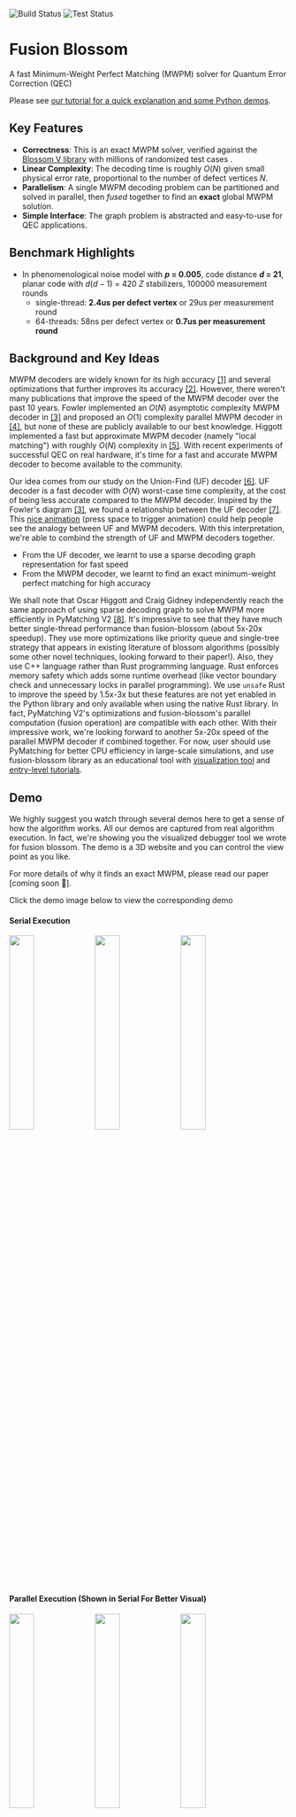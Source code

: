 ![Build Status](https://jenkins.fusionblossom.com/buildStatus/icon?job=FusionBlossomBuild&subject=build&style=flat-square)
![Test Status](https://jenkins.fusionblossom.com/buildStatus/icon?job=FusionBlossomCI&subject=test&style=flat-square)
<!-- ![Build Python Binding](https://github.com/yuewuo/fusion-blossom/actions/workflows/wheels.yml/badge.svg) -->

# Fusion Blossom
A fast Minimum-Weight Perfect Matching (MWPM) solver for Quantum Error Correction (QEC)

Please see [our tutorial for a quick explanation and some Python demos](https://tutorial.fusionblossom.com).

## Key Features

- **Correctness**: This is an exact MWPM solver, verified against the [Blossom V library](https://pub.ist.ac.at/~vnk/software.html) with millions of randomized test cases .
- **Linear Complexity**: The decoding time is roughly $O(N)$ given small physical error rate, proportional to the number of defect vertices $N$.
- **Parallelism**: A single MWPM decoding problem can be partitioned and solved in parallel, then *fused* together to find an **exact** global MWPM solution.
- **Simple Interface**: The graph problem is abstracted and easy-to-use for QEC applications.

## Benchmark Highlights

- In phenomenological noise model with **$p$ = 0.005**, code distance **$d$ = 21**, planar code with $d(d-1)$ = 420 $Z$ stabilizers, 100000 measurement rounds
  - single-thread: **2.4us per defect vertex** or 29us per measurement round
  - 64-threads: 58ns per defect vertex or **0.7us per measurement round**

## Background and Key Ideas

MWPM decoders are widely known for its high accuracy [[1]](#fowler2012topological) and several optimizations that further improves its accuracy [[2]](#criger2018multi). However, there weren't many publications that improve the speed of the MWPM decoder over the past 10 years. Fowler implemented an $O(N)$ asymptotic complexity MWPM decoder in [[3]](#fowler2012towards) and proposed an $O(1)$ complexity parallel MWPM decoder in [[4]](#fowler2013minimum), but none of these are publicly available to our best knowledge. Higgott implemented a fast but approximate MWPM decoder (namely "local matching") with roughly $O(N)$ complexity in [[5]](#higgott2022pymatching). With recent experiments of successful QEC on real hardware, it's time for a fast and accurate MWPM decoder to become available to the community.

Our idea comes from our study on the Union-Find (UF) decoder [[6]](#delfosse2021almost). UF decoder is a fast decoder with $O(N)$ worst-case time complexity, at the cost of being less accurate compared to the MWPM decoder. Inspired by the Fowler's diagram [[3]](#fowler2012towards), we found a relationship between the UF decoder [[7]](#wu2022interpretation). This [nice animation](https://us.wuyue98.cn/aps2022/#/3/1) (press space to trigger animation) could help people see the analogy between UF and MWPM decoders. With this interpretation, we're able to combind the strength of UF and MWPM decoders together.

- From the UF decoder, we learnt to use a sparse decoding graph representation for fast speed
- From the MWPM decoder, we learnt to find an exact minimum-weight perfect matching for high accuracy

We shall note that Oscar Higgott and Craig Gidney independently reach the same approach of using sparse decoding graph to solve MWPM more efficiently in PyMatching V2 [[8]](#pymatchingv2). It's impressive to see that they have much better single-thread performance than fusion-blossom (about 5x-20x speedup). They use more optimizations like priority queue and single-tree strategy that appears in existing literature of blossom algorithms  (possibly some other novel techniques, looking forward to their paper!). Also, they use C++ language rather than Rust programming language. Rust enforces memory safety which adds some runtime overhead (like vector boundary check and unnecessary locks in parallel programming). We use `unsafe` Rust to improve the speed by 1.5x-3x but these features are not yet enabled in the Python library and only available when using the native Rust library. In fact, PyMatching V2's optimizations and fusion-blossom's parallel computation (fusion operation) are compatible with each other. With their impressive work, we're looking forward to another 5x-20x speed of the parallel MWPM decoder if combined together. For now, user should use PyMatching for better CPU efficiency in large-scale simulations, and use fusion-blossom library as an educational tool with [visualization tool](https://visualize.fusionblossom.com/?filename=primal_module_serial_basic_10.json) and [entry-level tutorials](https://tutorial.fusionblossom.com).

## Demo

We highly suggest you watch through several demos here to get a sense of how the algorithm works. All our demos are captured from real algorithm execution. In fact, we're showing you the visualized debugger tool we wrote for fusion blossom. The demo is a 3D website and you can control the view point as you like.

For more details of why it finds an exact MWPM, please read our paper [coming soon 💪].

Click the demo image below to view the corresponding demo

#### Serial Execution

[<img src="https://visualize.fusionblossom.com/img/serial_simple.png" width="30%"/>](https://visualize.fusionblossom.com/?filename=primal_module_serial_basic_1.json)
[<img src="https://visualize.fusionblossom.com/img/serial_example.png" width="30%"/>](https://visualize.fusionblossom.com/?filename=primal_module_serial_basic_10.json)
[<img src="https://visualize.fusionblossom.com/img/serial_random.png" width="30%"/>](https://visualize.fusionblossom.com/?filename=primal_module_serial_basic_11.json)

#### Parallel Execution (Shown in Serial For Better Visual)

[<img src="https://visualize.fusionblossom.com/img/parallel_simple.png" width="30%"/>](https://visualize.fusionblossom.com/?filename=primal_module_parallel_basic_3.json)
[<img src="https://visualize.fusionblossom.com/img/parallel_phenomenological.png" width="30%"/>](https://visualize.fusionblossom.com/?filename=example_partition_demo_1.json)
[<img src="https://visualize.fusionblossom.com/img/parallel_circuit_level.png" width="30%"/>](https://visualize.fusionblossom.com/?filename=example_partition_demo_2.json)

## Usage

Our code is written in [Rust](https://www.rust-lang.org/) programming language for speed and memory safety, but it's hardly a easy language to learn. To make the decoder more accessible, we bind the library to Python and user can simply install the library using `pip3 install fusion-blossom`.

We have several Python demos at [the tutorial website](https://tutorial.fusionblossom.com/demo/example-qec-codes.html) . Also there is a simple example for decoder, and you can run it by cloning the project and run `python3 scripts/demo.py`.

For parallel solver, it needs user to provide a partition strategy. Please wait for our paper for a thorough description of how partition works.

## Evaluation

We use Intel(R) Xeon(R) Platinum 8375C CPU for evaluation, with 64 physical cores and 128 threads. Note that Apple m1max CPU has roughly 2x single-core decoding speed, but it has limited number of cores so we do not use data from m1max. The benchmark scripts can be found in `benchmark` folder, running in Rust native binary (not the Python package, which has fewer optimization features enabled). By default, we test phenomenological noise model with **$p$ = 0.005**, code distance **$d$ = 21**, planar code with $d(d-1)$ = 420 $Z$ stabilizers, 100000 measurement rounds.

First of all, the number of partitions will effect the speed. Intuitively, the more partitions there are, the more overhead because fusing two partitions consumes more computation than solving them as a whole. But in practice, memory access is not always at the same speed. If cache cannot hold the data, then solving big partition may consume even more time than solving small ones. We test on a single-thread decoder, and try different partition numbers. At partition number = 2000, we get roughly the minimum decoding time of 2.4us per defect vertex. This corresponds to each partition hosting 50 measurement rounds (decoding blocks of 49 * 21 * 20).

![](https://visualize.fusionblossom.com/data/benchmark/paper_parallel_fusion_blossom/partition_num_single_thread_2_tree/decoding_time_per_defect.svg)

Given the optimal partition number of a single thread, we keep the partition number the same and try increasing the number of threads. Note that the partition number may not be optimal for large number of threads, but even in this case, we reach 41x speed up given 64 physical cores. The decoding time is pushed to 58ns per sydnrome or 0.7us per measurement round. This can catch up with the 1us measurement round of a superconducting circuit. Interestingly, we found that hyperthreading won't help much in this case, perhaps because this decoder is memory-bounded, meaning memory throughput is the bottleneck. Although the number of defect vertices is only a small portion, they are randomly distributed so every time a new syndrome is given, the memory is almost always cold and incur large cache miss panelty.

![](https://visualize.fusionblossom.com/data/benchmark/paper_parallel_fusion_blossom/thread_pool_size_partition_2k/decoding_time_per_defect.svg)

In order to understand the bottleneck of  parallel execution, we wrote a visualization tool to display the execution windows of base partitions and fusion operations on multiple threads. Blue blocks is the base partition and green blocks is the fusion operation. Fusion operation only scales with the size of the fusion boundary and the depth of active partitions, irrelevant to the base partition's size. We'll study different partition and fusion strategies in our paper. Below shows the parallel execution on 64 threads. Blue blocks are base partitions, each is a 49 * 21 * 20 decoding graph block. Green blocks are fusion blocks, each is a 1 * 21 * 20 decoding graph block sandwiched by two neighbor base partitions. You can click the image which jumps to this interactive visualization tool.

[<img src="https://visualize.fusionblossom.com/data/benchmark/paper_parallel_fusion_blossom/thread_pool_size_partition_2k/64.svg"/>](https://visualize.fusionblossom.com/partition-profile.html?filename=benchmark/paper_parallel_fusion_blossom/thread_pool_size_partition_2k/tmp/64.profile)

## Interface

#### Sparse Decoding Graph and Integer Weights

The weights in QEC decoding graph are computed by taking the log of error probability, e.g. $w_e = \log\{(1-p)/p\}$ or roughly $w_e = -\log{p}$, we can safely use integers to save weights by e.g. multiplying the weights by 1e6 and truncate to nearest integer. In this way, the truncation error $\Delta w_e = 1$ of integer weights corresponds to relative error $\Delta p /{p}=10^{-6}$ which is small enough. Suppose physical error rate $p$ is in the range of a positive `f64` variable (2.2e-308 to 1), the maximum weight is 7e7,which is well below the maximum value of a `u32` variable (4.3e9). Since weights only sum up in our algorithm (no multiplication), `u32` is large enough and accurate enough. By default we use `usize` which is platform dependent (usually 64 bits), but you can 

We use integer also for ease of migrating to FPGA implementation. In order to fit more vertices into a single FPGA, it's necessary to reduce the resource usage for each vertex. Integers are much cheaper than floating-point numbers, and also it allows flexible trade-off between resource usage and accuracy, e.g. if all weights are equal, we can simply use a 2 bit integer.

Note that other libraries of MWPM solver like [Blossom V](https://doi.org/10.1007/s12532-009-0002-8) also default to integer weights as well. Although one can change the macro to use floating-point weights, it's not recommended because "the code may even get stuck due to rounding errors".

## Installation

Here is an example installation on Ubuntu20.04.

```sh
# install rust compiler and package manager
curl --proto '=https' --tlsv1.2 -sSf https://sh.rustup.rs | sh
# install build dependencies
sudo apt install build-essential
```

## Tests

In order to test the correctness of our MWPM solver, we need a ground-truth MWPM solver. [Blossom V](https://doi.org/10.1007/s12532-009-0002-8) is widely-used in existing MWPM decoders, but according to the license we cannot embed it in this library. To run the test cases with ground truth comparison or enable the functions like `blossom_v_mwpm`, you need to download this library [at this website](https://pub.ist.ac.at/~vnk/software.html) to a folder named `blossomV` at the root directory of this git repo.

```shell
wget -c https://pub.ist.ac.at/~vnk/software/blossom5-v2.05.src.tar.gz -O - | tar -xz
cp -r blossom5-v2.05.src/* blossomV/
rm -r blossom5-v2.05.src
```

# Visualize

To start a server, run the following
```sh
cd visualize
npm install  # to download packages
# you can choose to render locally or to view it in a browser interactively
# interactive: open url using a browser (Chrome recommended)
node index.js <url> <width> <height>  # local render

# for example you can run the following command to get url
cd ..
cargo test visualize_paper_weighted_union_find_decoder -- --nocapture
```

# TODOs

- [ ] support erasures in parallel solver

# Acknowledgements

This project is funded by [NSF MRI: Development of PARAGON: Control Instrument for Post NISQ Quantum Computing](https://www.nsf.gov/awardsearch/showAward?AWD_ID=2216030)

# References

<a id="fowler2012topological">[1]</a> Fowler, Austin G., et al. "Topological code autotune." Physical Review X 2.4 (2012): 041003.

<a id="criger2018multi">[2]</a> Criger, Ben, and Imran Ashraf. "Multi-path summation for decoding 2D topological codes." Quantum 2 (2018): 102.

<a id="fowler2012towards">[3]</a> Fowler, Austin G., Adam C. Whiteside, and Lloyd CL Hollenberg. "Towards practical classical processing for the surface code: timing analysis." Physical Review A 86.4 (2012): 042313.

<a id="fowler2013minimum">[4]</a> Fowler, Austin G. "Minimum weight perfect matching of fault-tolerant topological quantum error correction in average $ O (1) $ parallel time." arXiv preprint arXiv:1307.1740 (2013).

<a id="higgott2022pymatching">[5]</a> Higgott, Oscar. "PyMatching: A Python package for decoding quantum codes with minimum-weight perfect matching." ACM Transactions on Quantum Computing 3.3 (2022): 1-16.

<a id="delfosse2021almost">[6]</a> Delfosse, Nicolas, and Naomi H. Nickerson. "Almost-linear time decoding algorithm for topological codes." Quantum 5 (2021): 595.

<a id="wu2022interpretation">[7]</a> Wu, Yue. APS 2022 March Meeting Talk "Interpretation of Union-Find Decoder on Weighted Graphs and Application to XZZX Surface Code". Slides: [https://us.wuyue98.cn/aps2022](https://us.wuyue98.cn/aps2022), Video: [https://youtu.be/BbhqUHKPdQk](https://youtu.be/BbhqUHKPdQk)

<a id="pymatchingv2">[8]</a> Higgott, Oscar. PyMatching v2 https://github.com/oscarhiggott/PyMatching

